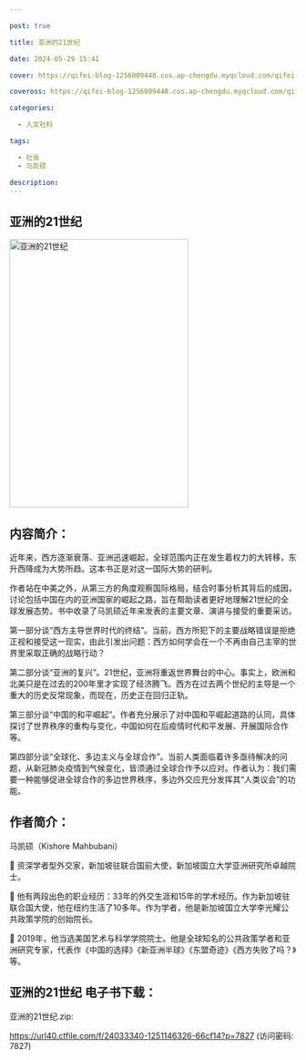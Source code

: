 ```yaml
---

post: true

title: 亚洲的21世纪

date: 2024-05-29 15:41

cover: https://qifei-blog-1256009448.cos.ap-chengdu.myqcloud.com/qifei-blog/6583f511c458853aeff71cb0.jpg

coveross: https://qifei-blog-1256009448.cos.ap-chengdu.myqcloud.com/qifei-blog/6583f511c458853aeff71cb0.jpg

categories:

  - 人文社科

tags:

  - 社会
  - 马凯硕

description:
---
```


## 亚洲的21世纪
<img alt="亚洲的21世纪 " class="aligncenter loaded" data-was-processed="true" decoding="async" fetchpriority="high" height="471" src="https://qifei-blog-1256009448.cos.ap-chengdu.myqcloud.com/qifei-blog/6583f511c458853aeff71cb0.jpg" style="cursor: zoom-in;" width="314"/>

## 内容简介：

近年来，西方逐渐衰落、亚洲迅速崛起，全球范围内正在发生着权力的大转移，东升西降成为大势所趋。这本书正是对这一国际大势的研判。

作者站在中美之外，从第三方的角度观察国际格局，结合时事分析其背后的成因，讨论包括中国在内的亚洲国家的崛起之路，旨在帮助读者更好地理解21世纪的全球发展态势。书中收录了马凯硕近年来发表的主要文章、演讲与接受的重要采访。

第一部分谈“西方主导世界时代的终结”。当前，西方所犯下的主要战略错误是拒绝正视和接受这一现实，由此引发出问题：西方如何学会在一个不再由自己主宰的世界里采取正确的战略行动？

第二部分谈“亚洲的复兴”。21世纪，亚洲将重返世界舞台的中心。事实上，欧洲和北美只是在过去的200年里才实现了经济腾飞。西方在过去两个世纪的主导是一个重大的历史反常现象，而现在，历史正在回归正轨。

第三部分谈“中国的和平崛起”。作者充分展示了对中国和平崛起道路的认同，具体探讨了世界秩序的重构与变化，中国如何在后疫情时代和平发展、开展国际合作等。

第四部分谈“全球化、多边主义与全球合作”。当前人类面临着许多亟待解决的问题，从新冠肺炎疫情到气候变化，皆须通过全球合作予以应对。作者认为：我们需要一种能够促进全球合作的多边世界秩序，多边外交应充分发挥其“人类议会”的功能。

## 作者简介：

马凯硕（Kishore Mahbubani）

 资深学者型外交家，新加坡驻联合国前大使，新加坡国立大学亚洲研究所卓越院士。

 他有两段出色的职业经历：33年的外交生涯和15年的学术经历。作为新加坡驻联合国大使，他在纽约生活了10多年。作为学者，他是新加坡国立大学李光耀公共政策学院的创始院长。

 2019年，他当选美国艺术与科学学院院士。他是全球知名的公共政策学者和亚洲研究专家，代表作《中国的选择》《新亚洲半球》《东盟奇迹》《西方失败了吗？》等。

## 亚洲的21世纪 电子书下载：

亚洲的21世纪.zip: 

https://url40.ctfile.com/f/24033340-1251146326-66cf14?p=7827 (访问密码: 7827)
